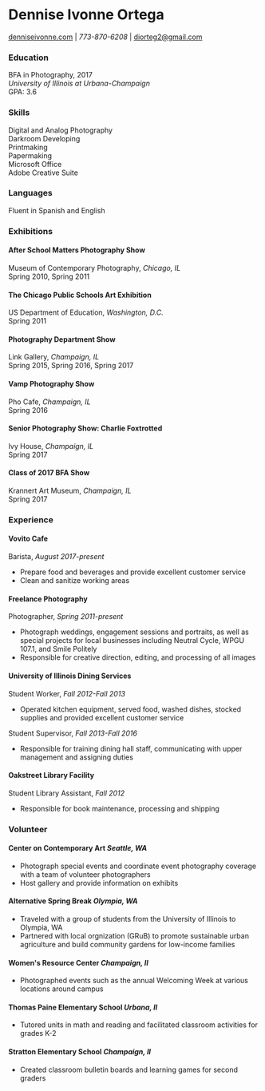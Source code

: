 # Dennise Ivonne Ortega   
[denniseivonne.com](https://denniseivonne.com/)  | _773-870-6208_ | [diorteg2@gmail.com](mailto:diorteg2@gmail.com)

### Education  
BFA in Photography, 2017  
_University of Illinois at Urbana-Champaign_  
GPA: 3.6  

### Skills    
Digital and Analog Photography  
Darkroom Developing  
Printmaking  
Papermaking  
Microsoft Office  
Adobe Creative Suite

### Languages  
Fluent in Spanish and English

### Exhibitions
#### After School Matters Photography Show  
Museum of Contemporary Photography, _Chicago, IL_  
Spring 2010, Spring 2011

#### The Chicago Public Schools Art Exhibition      
US Department of Education, _Washington, D.C._  
Spring 2011

#### Photography Department Show    
Link Gallery, _Champaign, IL_    
Spring 2015, Spring 2016, Spring 2017

#### Vamp Photography Show
Pho Cafe, _Champaign, IL_   
Spring 2016

#### Senior Photography Show: Charlie Foxtrotted  
Ivy House, _Champaign, IL_    
Spring 2017

#### Class of 2017 BFA Show  
Krannert Art Museum, _Champaign, IL_    
Spring 2017 

### Experience  
#### Vovito Cafe  
Barista, _August 2017-present_ 
* Prepare food and beverages and provide excellent customer service
* Clean and sanitize working areas

#### Freelance Photography  
Photographer, _Spring 2011-present_
* Photograph weddings, engagement sessions and portraits, as well as special projects for
local businesses including Neutral Cycle, WPGU 107.1, and Smile Politely  
* Responsible for creative direction, editing, and processing of all images    

#### University of Illinois Dining Services  
Student Worker, _Fall 2012-Fall 2013_  
* Operated kitchen equipment, served food, washed dishes, stocked supplies and provided excellent customer service  

Student Supervisor, _Fall 2013-Fall 2016_  
* Responsible for training dining hall staff, communicating with upper management and assigning duties  

#### Oakstreet Library Facility  
Student Library Assistant, _Fall 2012_  
* Responsible for book maintenance, processing and shipping  

### Volunteer  
#### Center on Contemporary Art _Seattle, WA_  
* Photograph special events and coordinate event photography coverage with a team of volunteer photographers  
* Host gallery and provide information on exhibits  

#### Alternative Spring Break _Olympia, WA_  
* Traveled with a group of students from the University of Illinois to Olympia, WA   
* Partnered with local orgnization (GRuB) to promote sustainable urban agriculture and build community gardens for low-income families    

#### Women's Resource Center _Champaign, Il_  
* Photographed events such as the annual Welcoming Week at various locations around campus  

#### Thomas Paine Elementary School _Urbana, Il_  
* Tutored units in math and reading and facilitated classroom activities for grades K-2  

#### Stratton Elementary School _Champaign, Il_  
* Created classroom bulletin boards and learning games for second graders  

